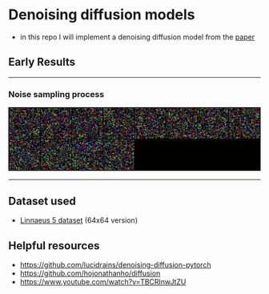 # Denoising diffusion models

- in this repo I will implement a denoising diffusion model from the [paper](paper/2006.11239.pdf)

## Early Results

---
### Noise sampling process

![](results/DDPM_Uncondtional/diffusion.gif)

---
## Dataset used
- [Linnaeus 5 dataset](http://chaladze.com/l5/) (64x64 version)

## Helpful resources

- https://github.com/lucidrains/denoising-diffusion-pytorch
- https://github.com/hojonathanho/diffusion
- https://www.youtube.com/watch?v=TBCRlnwJtZU
